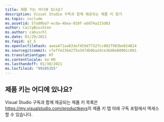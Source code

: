 ```yaml
---
title: 제품 키는 어디에 있나요?
description: Visual Studio 구독과 함께 제공되는 제품 키 찾기
ms.topic: include
ms.assetid: 57a80ba7-ecda-4bea-810f-add74a215d83
author: CaityBuschlen
ms.author: cabuschl
ms.date: 01/29/2021
ms.faqid: q2_5
ms.openlocfilehash: aaea471aa833ef459d77327cc802f983be824824
ms.sourcegitcommit: cfeffe2364275a347db0ba2dce36d8e80001c081
ms.translationtype: HT
ms.contentlocale: ko-KR
ms.lasthandoff: 01/30/2021
ms.locfileid: "99105355"
---
```

## <a name="where-are-my-product-keys"></a>제품 키는 어디에 있나요? 

Visual Studio 구독과 함께 제공되는 제품 키 목록은 <https://my.visualstudio.com/productkeys>의 제품 키 탭 아래 구독 포털에서 액세스할 수 있습니다.